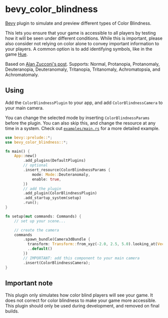 # bevy_color_blindness

[Bevy](https://docs.rs/bevy) plugin to simulate and preview different types of
Color Blindness.

This lets you ensure that your game is accessible to all players by testing how it will be seen under different conditions. 
While this is important, please also consider not relying on color alone to convey important information to your players.
A common option is to add identifying symbols, like in the game [Hue](https://gameaccessibilityguidelines.com/hue-colorblind-mode/).

Based on [Alan Zucconi's post](https://www.alanzucconi.com/2015/12/16/color-blindness/). Supports: Normal, Protanopia, Protanomaly, Deuteranopia, Deuteranomaly, Tritanopia, Tritanomaly, Achromatopsia, and Achromatomaly.

## Using

Add the `ColorBlindnessPlugin` to your app, and add `ColorBlindnessCamera` to
your main camera.

You can change the selected mode by inserting `ColorBlindnessParams` before the plugin.
You can also skip this, and change the resource at any time in a system. Check out
[`examples/main.rs`](https://github.com/annieversary/bevy_color_blindness/tree/main/examples/main.rs)
for a more detailed example.

```rust
use bevy::prelude::*;
use bevy_color_blindness::*;

fn main() {
    App::new()
        .add_plugins(DefaultPlugins)
        // optional
        .insert_resource(ColorBlindnessParams {
            mode: Mode::Deuteranomaly,
            enable: true,
        })
        // add the plugin
        .add_plugin(ColorBlindnessPlugin)
        .add_startup_system(setup)
        .run();
}

fn setup(mut commands: Commands) {
    // set up your scene...

    // create the camera
    commands
        .spawn_bundle(Camera3dBundle {
          transform: Transform::from_xyz(-2.0, 2.5, 5.0).looking_at(Vec3::ZERO, Vec3::Y),
          ..default()
        })
        // IMPORTANT: add this component to your main camera
        .insert(ColorBlindnessCamera);
}
```

## Important note

This plugin only simulates how color blind players will see your game.
It does not correct for color blindness to make your game more accessible.
This plugin should only be used during development, and removed on final builds.
